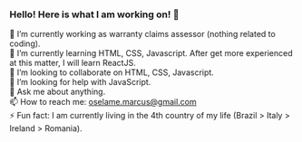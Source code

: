 ### Hello! Here is what I am working on! 👋

🔭 I’m currently working as warranty claims assessor (nothing related to coding). <br>
🌱 I’m currently learning HTML, CSS, Javascript. After get more experienced at this matter, I will learn ReactJS. <br>
👯 I’m looking to collaborate on HTML, CSS, Javascript. <br>
🤔 I’m looking for help with JavaScript. <br>
💬 Ask me about anything. <br>
📫 How to reach me: oselame.marcus@gmail.com <br>
⚡ Fun fact: I am currently living in the 4th country of my life (Brazil > Italy > Ireland > Romania). <br>

